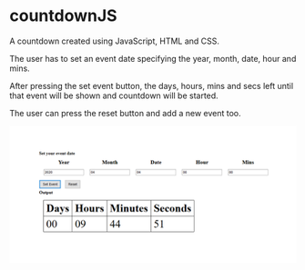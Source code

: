 # countdownJS
A countdown created using JavaScript, HTML and CSS. 

The user has to set an event date specifying the year, month, date, hour and mins.

After pressing the set event button, the days, hours, mins and secs left until that event will be shown and countdown will be started.

The user can press the reset button and add a new event too.

![](images/countdown-screenshot.png)
